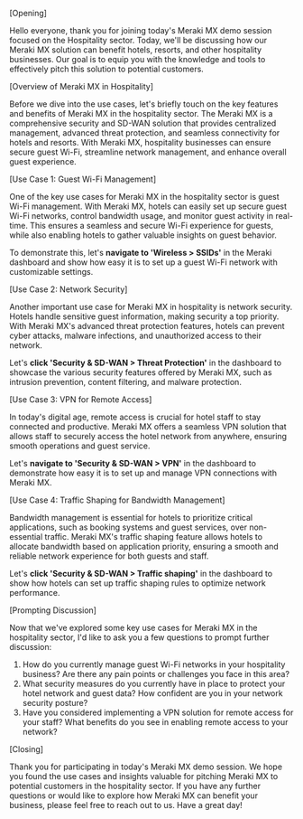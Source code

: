 [Opening]

Hello everyone, thank you for joining today's Meraki MX demo session focused on the Hospitality sector. Today, we'll be discussing how our Meraki MX solution can benefit hotels, resorts, and other hospitality businesses. Our goal is to equip you with the knowledge and tools to effectively pitch this solution to potential customers.

[Overview of Meraki MX in Hospitality]

Before we dive into the use cases, let's briefly touch on the key features and benefits of Meraki MX in the hospitality sector. The Meraki MX is a comprehensive security and SD-WAN solution that provides centralized management, advanced threat protection, and seamless connectivity for hotels and resorts. With Meraki MX, hospitality businesses can ensure secure guest Wi-Fi, streamline network management, and enhance overall guest experience.

[Use Case 1: Guest Wi-Fi Management]

One of the key use cases for Meraki MX in the hospitality sector is guest Wi-Fi management. With Meraki MX, hotels can easily set up secure guest Wi-Fi networks, control bandwidth usage, and monitor guest activity in real-time. This ensures a seamless and secure Wi-Fi experience for guests, while also enabling hotels to gather valuable insights on guest behavior.

To demonstrate this, let's **navigate to 'Wireless > SSIDs'** in the Meraki dashboard and show how easy it is to set up a guest Wi-Fi network with customizable settings.

[Use Case 2: Network Security]

Another important use case for Meraki MX in hospitality is network security. Hotels handle sensitive guest information, making security a top priority. With Meraki MX's advanced threat protection features, hotels can prevent cyber attacks, malware infections, and unauthorized access to their network.

Let's **click 'Security & SD-WAN > Threat Protection'** in the dashboard to showcase the various security features offered by Meraki MX, such as intrusion prevention, content filtering, and malware protection.

[Use Case 3: VPN for Remote Access]

In today's digital age, remote access is crucial for hotel staff to stay connected and productive. Meraki MX offers a seamless VPN solution that allows staff to securely access the hotel network from anywhere, ensuring smooth operations and guest service.

Let's **navigate to 'Security & SD-WAN > VPN'** in the dashboard to demonstrate how easy it is to set up and manage VPN connections with Meraki MX.

[Use Case 4: Traffic Shaping for Bandwidth Management]

Bandwidth management is essential for hotels to prioritize critical applications, such as booking systems and guest services, over non-essential traffic. Meraki MX's traffic shaping feature allows hotels to allocate bandwidth based on application priority, ensuring a smooth and reliable network experience for both guests and staff.

Let's **click 'Security & SD-WAN > Traffic shaping'** in the dashboard to show how hotels can set up traffic shaping rules to optimize network performance.

[Prompting Discussion]

Now that we've explored some key use cases for Meraki MX in the hospitality sector, I'd like to ask you a few questions to prompt further discussion:

1. How do you currently manage guest Wi-Fi networks in your hospitality business? Are there any pain points or challenges you face in this area?
2. What security measures do you currently have in place to protect your hotel network and guest data? How confident are you in your network security posture?
3. Have you considered implementing a VPN solution for remote access for your staff? What benefits do you see in enabling remote access to your network?

[Closing]

Thank you for participating in today's Meraki MX demo session. We hope you found the use cases and insights valuable for pitching Meraki MX to potential customers in the hospitality sector. If you have any further questions or would like to explore how Meraki MX can benefit your business, please feel free to reach out to us. Have a great day!